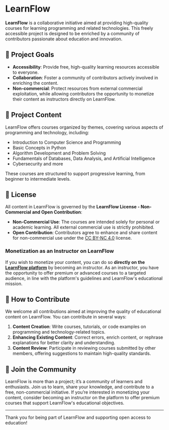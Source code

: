 # LearnFlow

**LearnFlow** is a collaborative initiative aimed at providing high-quality courses for learning programming and related technologies. This freely accessible project is designed to be enriched by a community of contributors passionate about education and innovation.

## 🎯 Project Goals

- **Accessibility**: Provide free, high-quality learning resources accessible to everyone.
- **Collaboration**: Foster a community of contributors actively involved in enriching the content.
- **Non-commercial**: Protect resources from external commercial exploitation, while allowing contributors the opportunity to monetize their content as instructors directly on LearnFlow.

## 🚀 Project Content

LearnFlow offers courses organized by themes, covering various aspects of programming and technology, including:

- Introduction to Computer Science and Programming
- Basic Concepts in Python
- Algorithm Development and Problem Solving
- Fundamentals of Databases, Data Analysis, and Artificial Intelligence
- Cybersecurity and more

These courses are structured to support progressive learning, from beginner to intermediate levels.

## 📄 License

All content in LearnFlow is governed by the **LearnFlow License - Non-Commercial and Open Contribution**:
- **Non-Commercial Use**: The courses are intended solely for personal or academic learning. All external commercial use is strictly prohibited.
- **Open Contribution**: Contributors agree to enhance and share content for non-commercial use under the [CC BY-NC 4.0](https://creativecommons.org/licenses/by-nc/4.0/) license.

### Monetization as an Instructor on LearnFlow

If you wish to monetize your content, you can do so **directly on the [LearnFlow platform](https://learnflow.tech)** by becoming an instructor. As an instructor, you have the opportunity to offer premium or advanced courses to a targeted audience, in line with the platform's guidelines and LearnFlow's educational mission.

## 🤝 How to Contribute

We welcome all contributions aimed at improving the quality of educational content on LearnFlow. You can contribute in several ways:

1. **Content Creation**: Write courses, tutorials, or code examples on programming and technology-related topics.
2. **Enhancing Existing Content**: Correct errors, enrich content, or rephrase explanations for better clarity and understanding.
3. **Content Review**: Participate in reviewing courses submitted by other members, offering suggestions to maintain high-quality standards.

## 🎉 Join the Community

LearnFlow is more than a project; it’s a community of learners and enthusiasts. Join us to learn, share your knowledge, and contribute to a free, non-commercial initiative. If you’re interested in monetizing your content, consider becoming an instructor on the platform to offer premium courses that support LearnFlow's educational objectives.

---

Thank you for being part of LearnFlow and supporting open access to education!
